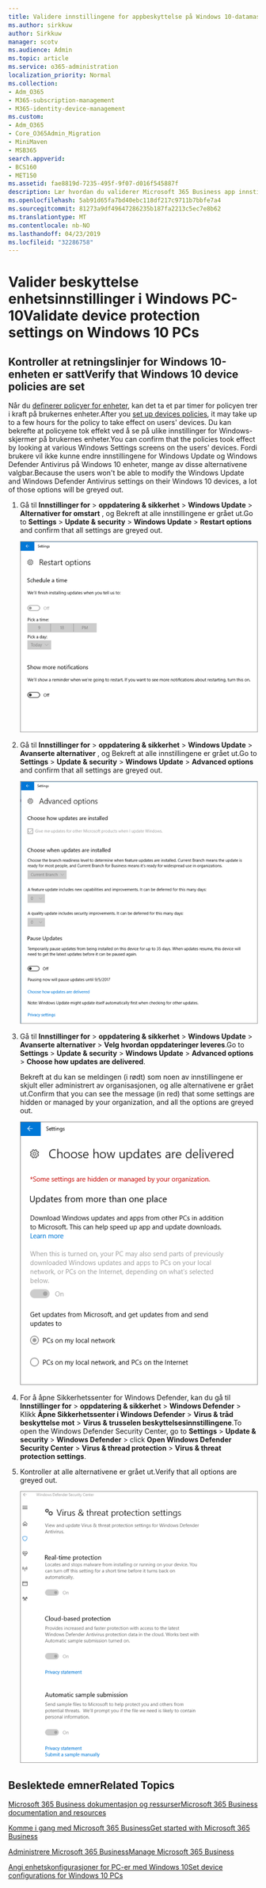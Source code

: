 ```yaml
---
title: Validere innstillingene for appbeskyttelse på Windows 10-datamaskiner
ms.author: sirkkuw
author: Sirkkuw
manager: scotv
ms.audience: Admin
ms.topic: article
ms.service: o365-administration
localization_priority: Normal
ms.collection:
- Adm_O365
- M365-subscription-management
- M365-identity-device-management
ms.custom:
- Adm_O365
- Core_O365Admin_Migration
- MiniMaven
- MSB365
search.appverid:
- BCS160
- MET150
ms.assetid: fae8819d-7235-495f-9f07-d016f545887f
description: Lær hvordan du validerer Microsoft 365 Business app innstillinger i Windows 10 enheter.
ms.openlocfilehash: 5ab91d65fa7bd40ebc118df217c9711b7bbfe7a4
ms.sourcegitcommit: 81273a9df49647286235b187fa2213c5ec7e8b62
ms.translationtype: MT
ms.contentlocale: nb-NO
ms.lasthandoff: 04/23/2019
ms.locfileid: "32286758"
---
```

# <a name="validate-device-protection-settings-on-windows-10-pcs"></a><span data-ttu-id="e4d01-103">Valider beskyttelse enhetsinnstillinger i Windows PC-10</span><span class="sxs-lookup"><span data-stu-id="e4d01-103">Validate device protection settings on Windows 10 PCs</span></span>

## <a name="verify-that-windows-10-device-policies-are-set"></a><span data-ttu-id="e4d01-104">Kontroller at retningslinjer for Windows 10-enheten er satt</span><span class="sxs-lookup"><span data-stu-id="e4d01-104">Verify that Windows 10 device policies are set</span></span>

<span data-ttu-id="e4d01-105">Når du [definerer policyer for enheter](protection-settings-for-windows-10-pcs.md), kan det ta et par timer for policyen trer i kraft på brukernes enheter.</span><span class="sxs-lookup"><span data-stu-id="e4d01-105">After you [set up devices policies](protection-settings-for-windows-10-pcs.md), it may take up to a few hours for the policy to take effect on users' devices.</span></span> <span data-ttu-id="e4d01-106">Du kan bekrefte at policyene tok effekt ved å se på ulike innstillinger for Windows-skjermer på brukernes enheter.</span><span class="sxs-lookup"><span data-stu-id="e4d01-106">You can confirm that the policies took effect by looking at various Windows Settings screens on the users' devices.</span></span> <span data-ttu-id="e4d01-107">Fordi brukere vil ikke kunne endre innstillingene for Windows Update og Windows Defender Antivirus på Windows 10 enheter, mange av disse alternativene valgbar.</span><span class="sxs-lookup"><span data-stu-id="e4d01-107">Because the users won't be able to modify the Windows Update and Windows Defender Antivirus settings on their Windows 10 devices, a lot of those options will be greyed out.</span></span>
  
1. <span data-ttu-id="e4d01-108">Gå til **Innstillinger for** \> **oppdatering &amp; sikkerhet** \> **Windows Update** \> **Alternativer for omstart** , og Bekreft at alle innstillingene er grået ut.</span><span class="sxs-lookup"><span data-stu-id="e4d01-108">Go to **Settings** \> **Update &amp; security** \> **Windows Update** \> **Restart options** and confirm that all settings are greyed out.</span></span> 
    
    ![Alle alternativer for omstart er grået ut.](media/31308da9-18b0-47c5-bbf6-d5fa6747c376.png)
  
2. <span data-ttu-id="e4d01-110">Gå til **Innstillinger for** \> **oppdatering &amp; sikkerhet** \> **Windows Update** \> **Avanserte alternativer** , og Bekreft at alle innstillingene er grået ut.</span><span class="sxs-lookup"><span data-stu-id="e4d01-110">Go to **Settings** \> **Update &amp; security** \> **Windows Update** \> **Advanced options** and confirm that all settings are greyed out.</span></span> 
    
    ![Windows avanserte alternativer for oppdateringer er grået ut.](media/049cf281-d503-4be9-898b-c0a3286c7fc2.png)
  
3. <span data-ttu-id="e4d01-112">Gå til **Innstillinger for** \> **oppdatering &amp; sikkerhet** \> **Windows Update** \> **Avanserte alternativer** \> **Velg hvordan oppdateringer leveres**.</span><span class="sxs-lookup"><span data-stu-id="e4d01-112">Go to **Settings** \> **Update &amp; security** \> **Windows Update** \> **Advanced options** \> **Choose how updates are delivered**.</span></span>
    
    <span data-ttu-id="e4d01-113">Bekreft at du kan se meldingen (i rødt) som noen av innstillingene er skjult eller administrert av organisasjonen, og alle alternativene er grået ut.</span><span class="sxs-lookup"><span data-stu-id="e4d01-113">Confirm that you can see the message (in red) that some settings are hidden or managed by your organization, and all the options are greyed out.</span></span>
    
    ![Velg hvordan oppdateringer leveres siden angir innstillingene er skjult eller administrert av organisasjonen.](media/6b3e37c5-da41-4afd-9983-b4f406216b59.png)
  
4. <span data-ttu-id="e4d01-115">For å åpne Sikkerhetssenter for Windows Defender, kan du gå til **Innstillinger for** \> **oppdatering &amp; sikkerhet** \> **Windows Defender** \> Klikk **Åpne Sikkerhetssenter i Windows Defender** \> **Virus &amp; tråd beskyttelse mot** \> **Virus &amp; trusselen beskyttelsesinnstillingene**.</span><span class="sxs-lookup"><span data-stu-id="e4d01-115">To open the Windows Defender Security Center, go to **Settings** \> **Update &amp; security** \> **Windows Defender** \> click **Open Windows Defender Security Center** \> **Virus &amp; thread protection** \> **Virus &amp; threat protection settings**.</span></span> 
    
5. <span data-ttu-id="e4d01-116">Kontroller at alle alternativene er grået ut.</span><span class="sxs-lookup"><span data-stu-id="e4d01-116">Verify that all options are greyed out.</span></span> 
    
    ![Innstillingene for Virus og threat protection er grået ut.](media/9ca68d40-a5d9-49d7-92a4-c581688b5926.png)
  
## <a name="related-topics"></a><span data-ttu-id="e4d01-118">Beslektede emner</span><span class="sxs-lookup"><span data-stu-id="e4d01-118">Related Topics</span></span>

[<span data-ttu-id="e4d01-119">Microsoft 365 Business dokumentasjon og ressurser</span><span class="sxs-lookup"><span data-stu-id="e4d01-119">Microsoft 365 Business documentation and resources</span></span>](https://go.microsoft.com/fwlink/p/?linkid=853701)
  
[<span data-ttu-id="e4d01-120">Komme i gang med Microsoft 365 Business</span><span class="sxs-lookup"><span data-stu-id="e4d01-120">Get started with Microsoft 365 Business</span></span>](microsoft-365-business-overview.md)
  
[<span data-ttu-id="e4d01-121">Administrere Microsoft 365 Business</span><span class="sxs-lookup"><span data-stu-id="e4d01-121">Manage Microsoft 365 Business</span></span>](manage.md)
  
[<span data-ttu-id="e4d01-122">Angi enhetskonfigurasjoner for PC-er med Windows 10</span><span class="sxs-lookup"><span data-stu-id="e4d01-122">Set device configurations for Windows 10 PCs</span></span>](protection-settings-for-windows-10-pcs.md)
  

